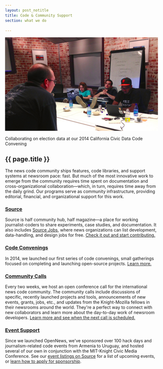 ```yaml
---
layout: post_notitle
title: Code & Community Support
section: what we do

---
```

<img src="/media/img/convening.jpg" class="topline">
<p class="caption">Collaborating on election data at our 2014 California Civic Data Code Convening</p>

<h2>{{ page.title }}</h2>
<p class="bodybig">The news code community ships features, code libraries, and support systems at newsroom pace: fast. But much of the most innovative work to emerge from the community requires time spent on documentation and cross-organizational collaboration—which, in turn, requires time away from the daily grind. Our programs serve as community infrastructure, providing editorial, financial, and organizational support for this work. </p>

### [Source](source)
Source is half community hub, half magazine—a place for working journalist-coders to share experiments, case studies, and documentation. It also includes [Source Jobs](https://source.opennews.org/en-US/jobs/), where news organizations can list development, data-handling, and design jobs for free. [Check it out and start contributing.](source)

### [Code Convenings](convenings)

In 2014, we launched our first series of code convenings, small gatherings focused on completing and launching open-source projects. [Learn more.](convenings)

### [Community Calls](calls)

Every two weeks, we host an open conference call for the international news code community. The community calls include discussions of specific, recently launched projects and tools, announcements of new events, grants, jobs, etc., and updates from the Knight-Mozilla fellows in their newsrooms around the world. They're a perfect way to connect with new collaborators and learn more about the day-to-day work of newsroom developers. [Learn more and see when the next call is scheduled.](calls)

### [Event Support](eventsupport)

Since we launched OpenNews, we've sponsored over 100 hack days and journalism-related code events from Armenia to Uruguay, and hosted several of our own in conjunction with the MIT-Knight Civic Media Conference. See our [event listings on Source](https://source.opennews.org/en-US/articles/tags/events/) for a list of upcoming events, or [learn how to apply for sponsorship](eventsupport).
